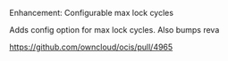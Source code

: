 Enhancement: Configurable max lock cycles

Adds config option for max lock cycles. Also bumps reva

https://github.com/owncloud/ocis/pull/4965
